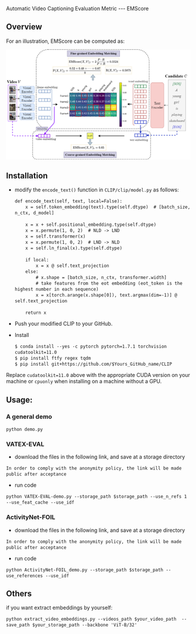 Automatic Video Captioning Evaluation Metric --- EMScore


## Overview

For an illustration, EMScore can be computed as:

![EMScore](./emscore/images/EMScore.png)




## Installation

- modify the `encode_text()` function in `CLIP/clip/model.py` as follows:

  ```
  def encode_text(self, text, local=False):
      x = self.token_embedding(text).type(self.dtype)  # [batch_size, n_ctx, d_model]
  
      x = x + self.positional_embedding.type(self.dtype)
      x = x.permute(1, 0, 2)  # NLD -> LND
      x = self.transformer(x)
      x = x.permute(1, 0, 2)  # LND -> NLD
      x = self.ln_final(x).type(self.dtype)
  
      if local:
          x = x @ self.text_projection
      else:
          # x.shape = [batch_size, n_ctx, transformer.width]
          # take features from the eot embedding (eot_token is the highest number in each sequence)
          x = x[torch.arange(x.shape[0]), text.argmax(dim=-1)] @ self.text_projection
      
      return x
  ```

- Push your modified CLIP to your GitHub.

- Install

    ```
    $ conda install --yes -c pytorch pytorch=1.7.1 torchvision cudatoolkit=11.0
    $ pip install ftfy regex tqdm
    $ pip install git+https://github.com/$Yours_GitHub_name/CLIP
    ```

Replace `cudatoolkit=11.0` above with the appropriate CUDA version on your machine or `cpuonly` when installing on a machine without a GPU.



## Usage:

### A general demo
```
python demo.py 
```


### VATEX-EVAL
- download the files in the following link, and save at a storage directory  
```
In order to comply with the anonymity policy, the link will be made public after acceptance
```

- run code
```
python VATEX-EVAL-demo.py --storage_path $storage_path --use_n_refs 1 --use_feat_cache --use_idf
```


### ActivityNet-FOIL
- download the files in the following link, and save at a storage directory  
```
In order to comply with the anonymity policy, the link will be made public after acceptance
```

- run code
```
python ActivityNet-FOIL_demo.py --storage_path $storage_path --use_references --use_idf
```

## Others
if you want extract embeddings by yourself:
```
python extract_video_embeddings.py --videos_path $your_video_path  --save_path $your_storage_path --backbone 'ViT-B/32' 
```